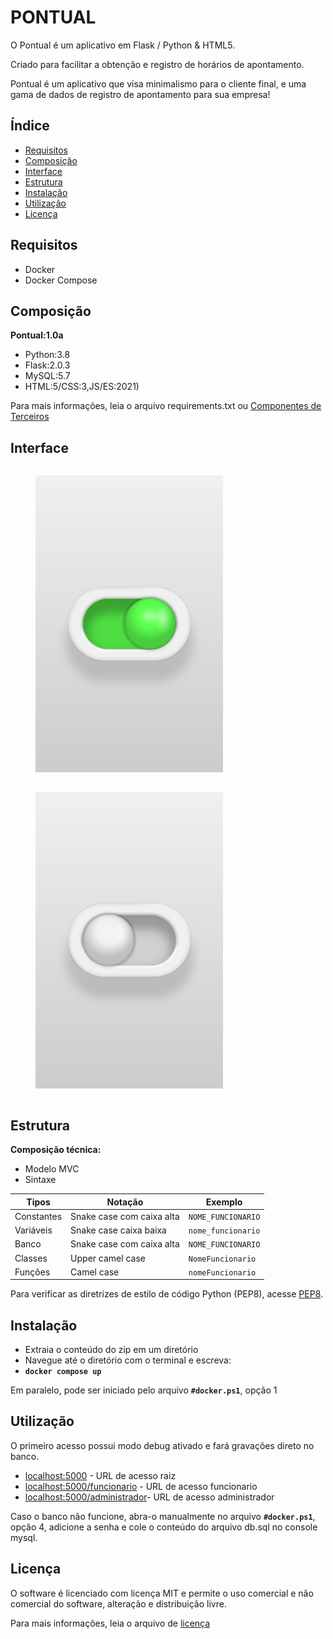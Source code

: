 # PONTUAL

O Pontual é um aplicativo em Flask / Python & HTML5.

Criado para facilitar a obtenção e registro de horários de apontamento. 

Pontual é um aplicativo que visa minimalismo para o cliente final, e uma gama de dados de registro de apontamento para sua empresa!

## Índice

- [Requisitos](#requisitos)
- [Composição](#composicao) 
- [Interface](#Interface)
- [Estrutura](#estrutura) 
- [Instalação](#instalacao)
- [Utilização](#utilizacao)
- [Licença](#licenca)

## Requisitos
- Docker
- Docker Compose

## Composição
**Pontual:1.0a**
- Python:3.8
- Flask:2.0.3
- MySQL:5.7
- HTML:5/CSS:3,JS/ES:2021)

Para mais informações, leia o arquivo requirements.txt ou [Componentes de Terceiros](THIRD-PARTY.md)

## Interface
<div style="display: flex; flex-wrap: wrap; justify-content: space-between;"> 
<figure> <img width="300" height="475" src="https://raw.githubusercontent.com/JonathanAPaes/Software-Product/main/views/screenshots/checkbox.on.png"> </figure>
<figure> <img width="300" height="475" src="https://raw.githubusercontent.com/JonathanAPaes/Software-Product/main/views/screenshots/checkbox.off.png"> </figure>
</div>

## Estrutura
**Composição técnica:**

- Modelo MVC
- Sintaxe

| Tipos       | Notação                    | Exemplo            |
|-------------|----------------------------|--------------------|
| Constantes  | Snake case com caixa alta  | `NOME_FUNCIONARIO` |
| Variáveis   | Snake case caixa baixa     | `nome_funcionario` |
| Banco       | Snake case com caixa alta  | `NOME_FUNCIONARIO` |
| Classes     | Upper camel case           | `NomeFuncionario`  |
| Funções     | Camel case                 | `nomeFuncionario`  |

Para verificar as diretrizes de estilo de código Python (PEP8), acesse [PEP8](https://peps.python.org/pep-0008/).

## Instalação
- Extraia o conteúdo do zip em um diretório
- Navegue até o diretório com o terminal e escreva: 
- **`docker compose up`**

Em paralelo, pode ser iniciado pelo arquivo **`#docker.ps1`**, opção 1

## Utilização

O primeiro acesso possui modo debug ativado e fará gravações direto no banco.

- [localhost:5000](http://localhost:5000/) - URL de acesso raiz
- [localhost:5000/funcionario](http://localhost:5000/funcionario) - URL de acesso funcionario
- [localhost:5000/administrador](http://localhost:5000/administrador)- URL de acesso administrador
 
Caso o banco não funcione, abra-o manualmente no arquivo **`#docker.ps1`**, opção 4, adicione a senha e cole o conteúdo do arquivo db.sql no console mysql.

## Licença

O software é licenciado com licença MIT e permite o uso comercial e não comercial do software, alteração e distribuição livre. 

Para mais informações, leia o arquivo de [licença](LICENSE)
